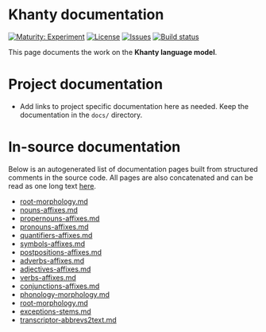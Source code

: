 # Khanty documentation

[![Maturity: Experiment](https://img.shields.io/badge/Maturity-Experiment-black.svg)](https://giellalt.github.io/MaturityClassification.html)
[![License](https://img.shields.io/github/license/giellalt/lang-kca)](https://raw.githubusercontent.com/giellalt/lang-kca/develop/LICENSE)
[![Issues](https://img.shields.io/github/issues/giellalt/lang-kca)](https://github.com/giellalt/lang-kca/issues)
[![Build status](https://github.com/giellalt/lang-kca/workflows/Speller%20CI+CD/badge.svg)](https://github.com/giellalt/lang-kca/actions)

This page documents the work on the **Khanty language model**. 

# Project documentation

* Add links to project specific documentation here as needed. Keep the documentation in the `docs/` directory.

# In-source documentation

Below is an autogenerated list of documentation pages built from structured comments in the source code. All pages are also concatenated and can be read as one long text [here](kca.md).
* [root-morphology.md](root-morphology.md)
* [nouns-affixes.md](nouns-affixes.md)
* [propernouns-affixes.md](propernouns-affixes.md)
* [pronouns-affixes.md](pronouns-affixes.md)
* [quantifiers-affixes.md](quantifiers-affixes.md)
* [symbols-affixes.md](symbols-affixes.md)
* [postpositions-affixes.md](postpositions-affixes.md)
* [adverbs-affixes.md](adverbs-affixes.md)
* [adjectives-affixes.md](adjectives-affixes.md)
* [verbs-affixes.md](verbs-affixes.md)
* [conjunctions-affixes.md](conjunctions-affixes.md)
* [phonology-morphology.md](phonology-morphology.md)
* [root-morphology.md](root-morphology.md)
* [exceptions-stems.md](exceptions-stems.md)
* [transcriptor-abbrevs2text.md](transcriptor-abbrevs2text.md)
